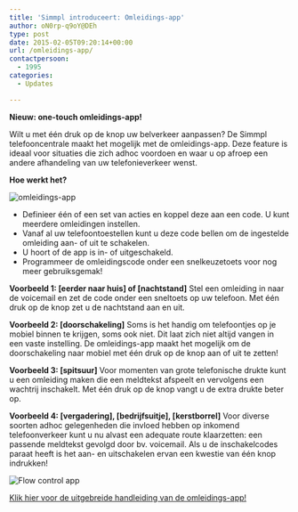 ```yaml
---
title: 'Simmpl introduceert: Omleidings-app'
author: oN0rp-q9oY@DEh
type: post
date: 2015-02-05T09:20:14+00:00
url: /omleidings-app/
contactpersoon:
  - 1995
categories:
  - Updates

---
```

**Nieuw: one-touch omleidings-app!**

Wilt u met één druk op de knop uw belverkeer aanpassen? De Simmpl telefooncentrale maakt het mogelijk met de omleidings-app. Deze feature is ideaal voor situaties die zich adhoc voordoen en waar u op afroep een andere afhandeling van uw telefonieverkeer wenst.

<!--more-->

**Hoe werkt het?**

<img class="alignleft size-full wp-image-825" src="https://res.cloudinary.com/callvoip/image/upload/v1556647042/highlight_flow-control-app_150215MT.gif" alt="omleidings-app" />

*   Definieer één of een set van acties en koppel deze aan een code. U kunt meerdere omleidingen instellen.
*   Vanaf al uw telefoontoestellen kunt u deze code bellen om de ingestelde omleiding aan- of uit te schakelen.
*   U hoort of de app is in- of uitgeschakeld.
*   Programmeer de omleidingscode onder een snelkeuzetoets voor nog meer gebruiksgemak!


**Voorbeeld 1: [eerder naar huis] of [nachtstand]**
Stel een omleiding in naar de voicemail en zet de code onder een sneltoets op uw telefoon.
Met één druk op de knop zet u de nachtstand aan en uit.

**Voorbeeld 2: [doorschakeling]**
Soms is het handig om telefoontjes op je mobiel binnen te krijgen, soms ook niet. Dit laat zich niet altijd vangen in een vaste instelling. De omleidings-app maakt het mogelijk om de doorschakeling naar mobiel met één druk op de knop aan of uit te zetten!

**Voorbeeld 3: [spitsuur]**
Voor momenten van grote telefonische drukte kunt u een omleiding maken die een meldtekst afspeelt en vervolgens een wachtrij inschakelt.
Met één druk op de knop vangt u de extra drukte beter op.

**Voorbeeld 4: [vergadering], [bedrijfsuitje], [kerstborrel]**
Voor diverse soorten adhoc gelegenheden die invloed hebben op inkomend telefoonverkeer kunt u nu alvast een adequate route klaarzetten: een passende meldtekst gevolgd door bv. voicemail. Als u de inschakelcodes paraat heeft is het aan- en uitschakelen ervan een kwestie van één knop indrukken!


<img class="alignright size-full wp-image-834" src="https://res.cloudinary.com/callvoip/image/upload/v1556647042/highlight_flow-control-app-3_150215MT.gif" alt="Flow control app"  />

<a title="Simmpl handleiding faxberichten versturen" href="http://www.simmpl.nl/downloads/Simmpl_omleidingsapp.pdf" target="_blank">Klik hier voor de uitgebreide handleiding van de omleidings-app!</a>